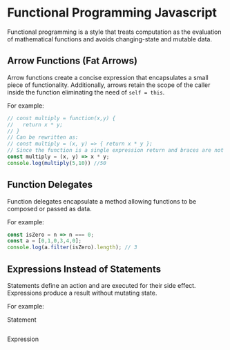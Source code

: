 # Functional Programming Javascript

Functional programming is a style that treats computation as the evaluation of mathematical functions and avoids changing-state and mutable data.

## Arrow Functions (Fat Arrows)

Arrow functions create a concise expression that encapsulates a small piece of functionality. Additionally, arrows retain the scope of the caller inside the function eliminating the need of `self = this`.

For example:

```javascript
// const multiply = function(x,y) {
//   return x * y;
// }
// Can be rewritten as:
// const multiply = (x, y) => { return x * y };
// Since the function is a single expression return and braces are not needed.
const multiply = (x, y) => x * y;
console.log(multiply(5,10)) //50
```

## Function Delegates

Function delegates encapsulate a method allowing functions to be composed or passed as data.

For example:

```javascript
const isZero = n => n === 0;
const a = [0,1,0,3,4,0];
console.log(a.filter(isZero).length); // 3
```

## Expressions Instead of Statements

Statements define an action and are executed for their side effect. Expressions produce a result without mutating state.

For example:

Statement

```javascript

```

Expression

```javascript

```
